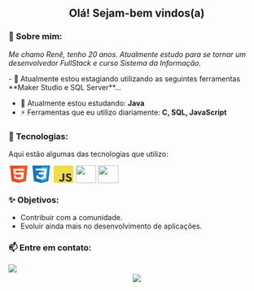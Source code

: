 
<h2 align='center'>
  Olá! Sejam-bem vindos(a)
</h2>

### 🖖 Sobre mim:

<p><em>Me chamo Renê, tenho 20 anos. Atualmente estudo para se tornar um desenvolvedor FullStack e curso Sistema da Informação.</em></p>
- 🔭 Atualmente estou estagiando utilizando as seguintes ferramentas **Maker Studio e SQL Server**... <br>

- 🚀 Atualmente estou estudando: **Java** 
- ⚡ Ferramentas que eu utilizo diariamente: **C, SQL, JavaScript**

### 🧪 Tecnologias:

Aqui estão algumas das tecnologias que utilizo:

<div>
  <img align="center" alt="" title="HTML" height="35" width="40" src="https://raw.githubusercontent.com/devicons/devicon/master/icons/html5/html5-original.svg">
  <img align="center" alt="" title="CSS" height="35" width="40" src="https://raw.githubusercontent.com/devicons/devicon/master/icons/css3/css3-original.svg">
  <img align="center" alt="" title="JavaScript" height="35" width="40" src="https://raw.githubusercontent.com/devicons/devicon/master/icons/javascript/javascript-original.svg">
 <img  align="center" alt="" height="35" width="40"  src="https://cdn.jsdelivr.net/gh/devicons/devicon/icons/mysql/mysql-plain-wordmark.svg" />
<img align="center" alt="" height="35" width="40" src="https://cdn.jsdelivr.net/gh/devicons/devicon/icons/microsoftsqlserver/microsoftsqlserver-plain-wordmark.svg" />


</div>

### ✨ Objetivos:

- Contribuir com a comunidade.
- Evoluir ainda mais no desenvolvimento de aplicações.

### 📫 Entre em contato:

<a href="https://www.linkedin.com/in/ren%C3%AA-t-819300225/" alt="Linkedin">
  <img src="https://img.shields.io/badge/-Linkedin-070A1C?style=for-the-badge&logo=Linkedin&logoColor=F50057&link=https://www.linkedin.com/in/deivit-eduardo"/>
</a>
<div align="center">
  <a href="https://github.com/renetoledoo">
  <img height="180em" src="https://github-readme-stats.vercel.app/api/top-langs/?username=renetoledoo&layout=compact&langs_count=7&theme=dark"/>
</div>
